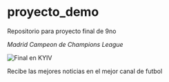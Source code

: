 # proyecto_demo
Repositorio para proyecto final de 9no

*Madrid Campeon de Champions League*

![Final en KYIV](https://www.google.com.mx/search?q=champions+league&source=lnms&tbm=isch&sa=X&ved=0ahUKEwiz0qbph5rbAhUQS6wKHVsxAcoQ_AUICygC&biw=1304&bih=677#imgrc=fcx-wjFhRtF1vM:)

  Recibe las mejores noticias en el mejor canal de futbol
